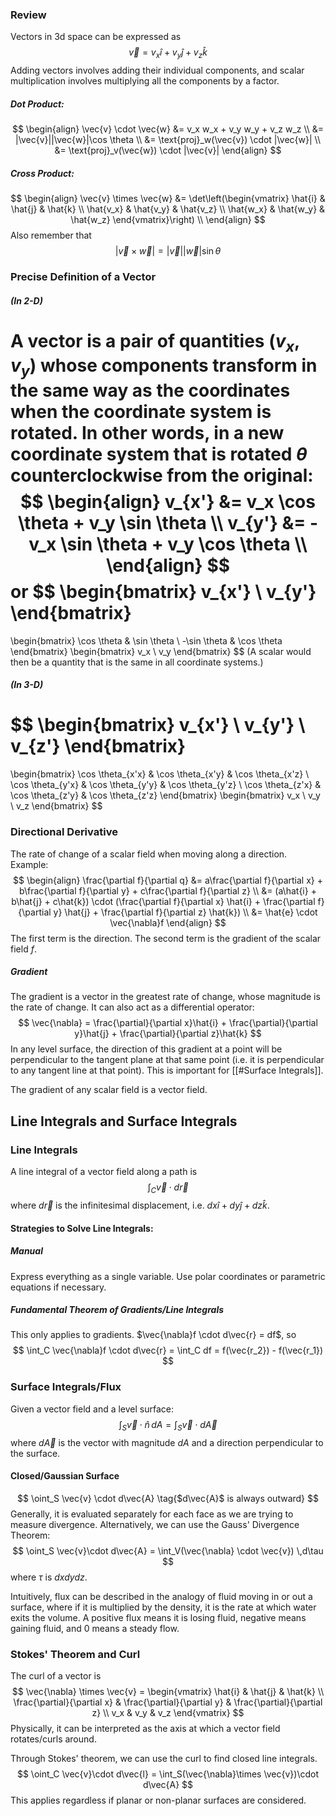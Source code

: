 ### Review
Vectors in 3d space can be expressed as
$$
\vec{v} = v_x \hat{i} + v_y \hat{j} + v_z \hat{k}
$$
Adding vectors involves adding their individual components, and scalar multiplication involves multiplying all the components by a factor.

##### Dot Product:
$$
\begin{align}
\vec{v} \cdot \vec{w} &= v_x w_x + v_y w_y + v_z w_z \\
&= |\vec{v}||\vec{w}|\cos \theta \\
&= \text{proj}_w(\vec{v}) \cdot |\vec{w}| \\
&= \text{proj}_v(\vec{w}) \cdot |\vec{v}|
\end{align}
$$
##### Cross Product:
$$
\begin{align}
	\vec{v} \times \vec{w} &= 
	\det\left(\begin{vmatrix}
	 \hat{i} & \hat{j} & \hat{k} \\
	\hat{v_x} & \hat{v_y} & \hat{v_z} \\
	\hat{w_x} & \hat{w_y} & \hat{w_z}
	\end{vmatrix}\right) \\
\end{align}
$$
Also remember that
$$
|\vec{v} \times \vec{w}| = |\vec{v}||\vec{w}| \sin \theta
$$
### Precise Definition of a Vector
##### (In 2-D)
A vector is a pair of quantities $(v_x, v_y)$ whose components transform in the same way as the coordinates when the coordinate system is rotated. In other words, in a new coordinate system that is rotated $\theta$ counterclockwise from the original:
$$
\begin{align}
v_{x'} &= v_x \cos \theta + v_y \sin \theta \\
v_{y'} &= -v_x \sin \theta + v_y \cos \theta \\
\end{align}
$$
or
$$
\begin{bmatrix}
v_{x'} \\
v_{y'}
\end{bmatrix}
=
\begin{bmatrix}
\cos \theta  & \sin \theta \\
-\sin \theta  &  \cos \theta
\end{bmatrix}
\begin{bmatrix}
v_x \\
v_y
\end{bmatrix}
$$
(A scalar would then be a quantity that is the same in all coordinate systems.)

##### (In 3-D)
$$
\begin{bmatrix}
v_{x'} \\
v_{y'} \\
v_{z'}
\end{bmatrix}
=
\begin{bmatrix}
\cos \theta_{x'x} & \cos \theta_{x'y} & \cos \theta_{x'z} \\
\cos \theta_{y'x} & \cos \theta_{y'y} & \cos \theta_{y'z} \\
\cos \theta_{z'x} & \cos \theta_{z'y} & \cos \theta_{z'z}
\end{bmatrix}
\begin{bmatrix}
v_x \\
v_y \\
v_z
\end{bmatrix}
$$
### Directional Derivative
The rate of change of a scalar field when moving along a direction.
Example:
$$
\begin{align}
	\frac{\partial f}{\partial q} &= a\frac{\partial f}{\partial x} + b\frac{\partial f}{\partial y} + c\frac{\partial f}{\partial z} \\
	&= (a\hat{i} + b\hat{j} + c\hat{k}) \cdot (\frac{\partial f}{\partial x} \hat{i} + \frac{\partial f}{\partial y} \hat{j} + \frac{\partial f}{\partial z} \hat{k}) \\
	&= \hat{e} \cdot \vec{\nabla}f 
\end{align}
$$
The first term is the direction. The second term is the gradient of the scalar field $f$.
##### Gradient
The gradient is a vector in the greatest rate of change, whose magnitude is the rate of change. It can also act as a differential operator:
$$
\vec{\nabla} = \frac{\partial}{\partial x}\hat{i} + \frac{\partial}{\partial y}\hat{j} + \frac{\partial}{\partial z}\hat{k}
$$
In any level surface, the direction of this gradient at a point will be perpendicular to the tangent plane at that same point (i.e. it is perpendicular to any tangent line at that point). This is important for [[#Surface Integrals]].

The gradient of any scalar field is a vector field.

## Line Integrals and Surface Integrals
### Line Integrals
A line integral of a vector field along a path is
$$
\int_C \vec{v}\cdot d\vec{r}
$$
where $d\vec{r}$ is the infinitesimal displacement, i.e. $dx \hat{i} + dy \hat{j} + dz \hat{k}$.

#### Strategies to Solve Line Integrals:
##### Manual
Express everything as a single variable. Use polar coordinates or parametric equations if necessary.
##### Fundamental Theorem of Gradients/Line Integrals
This only applies to gradients.
$\vec{\nabla}f \cdot d\vec{r} = df$, so
$$
\int_C \vec{\nabla}f \cdot d\vec{r} = \int_C df = f(\vec{r_2}) - f(\vec{r_1})
$$
### Surface Integrals/Flux
Given a vector field and a level surface:
$$
\int_S \vec{v} \cdot \hat{n} \,dA = \int_S \vec{v} \cdot d\vec{A}
$$
where $d\vec{A}$ is the vector with magnitude $dA$ and a direction perpendicular to the surface.
#### Closed/Gaussian Surface
$$
\oint_S \vec{v} \cdot d\vec{A} \tag{$d\vec{A}$ is always outward}
$$
Generally, it is evaluated separately for each face as we are trying to measure divergence.
Alternatively, we can use the Gauss' Divergence Theorem:
$$
\oint_S \vec{v}\cdot d\vec{A} = \int_V(\vec{\nabla} \cdot \vec{v}) \,d\tau
$$
where $\tau$ is $dxdydz$.

Intuitively, flux can be described in the analogy of fluid moving in or out a surface, where if it is multiplied by the density, it is the rate at which water exits the volume. A positive flux means it is losing fluid, negative means gaining fluid, and 0 means a steady flow.

### Stokes' Theorem and Curl
The curl of a vector is
$$
\vec{\nabla} \times \vec{v}
= \begin{vmatrix}
\hat{i} & \hat{j} & \hat{k} \\
\frac{\partial}{\partial x} & \frac{\partial}{\partial y} & \frac{\partial}{\partial z} \\
v_x & v_y & v_z
\end{vmatrix}
$$
Physically, it can be interpreted as the axis at which a vector field rotates/curls around.

Through Stokes' theorem, we can use the curl to find closed line integrals.
$$
\oint_C \vec{v}\cdot d\vec{l} = \int_S(\vec{\nabla}\times \vec{v})\cdot d\vec{A}
$$
This applies regardless if planar or non-planar surfaces are considered.
